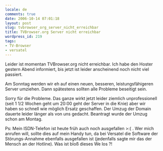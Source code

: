 ```yaml
---
locale: de
comments: true
date: 2006-10-14 07:01:18
layout: post
slug: tvbrowser_org_server_nicht_erreichbar
title: TVBrowser.org Server nicht erreichbar
wordpress_id: 219
tags:
- TV-Browser
- versatel
---
```


Leider ist momentan TVBrowser.org nicht erreichbar. Ich habe den Hoster gestern
Abend informiert, bis jetzt ist leider anscheinend noch nicht viel passiert. 

Am Sonntag werden wir eh auf einen neuen, besseren, leistungsfähigeren Server
umziehen. Dann spätestens sollten alle Probleme beseitigt sein.

Sorry für die Probleme. Das ganze wirkt jetzt leider ziemlich unprofessionell
(seit 1 1/2 Wochen geht um 20:00 geht der Server in die Knie) aber wir haben so
schnell wie möglich Ersatz geschaffen. Der Umzug der Domain dauerte leider
länger als von uns gedacht. Beantragt wurde der Umzug schon am Montag.

Ps: Mein ISDN-Telefon ist heute früh auch noch ausgefallen >:( . Wer mich
anrufen will, sollte dies auf mein Handy tun, da bei Versatel die Software der
Störungs-Annahme ebenfalls ausgefallen ist (jedenfalls sagte mir das der Mensch
an der Hotline). Was ist bloß dieses We los ?!
